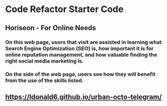 # Code Refactor Starter Code

## Horiseon - For Online Needs

### On this web page, users that visit are assisted in learning what Search Engine Optimization (SEO) is, how important it is for online reputation management, and how valuable finding the right social media marketing is.

### On the side of the web page, users see how they will benefit from the use of the skills listed.

## https://ldonald6.github.io/urban-octo-telegram/